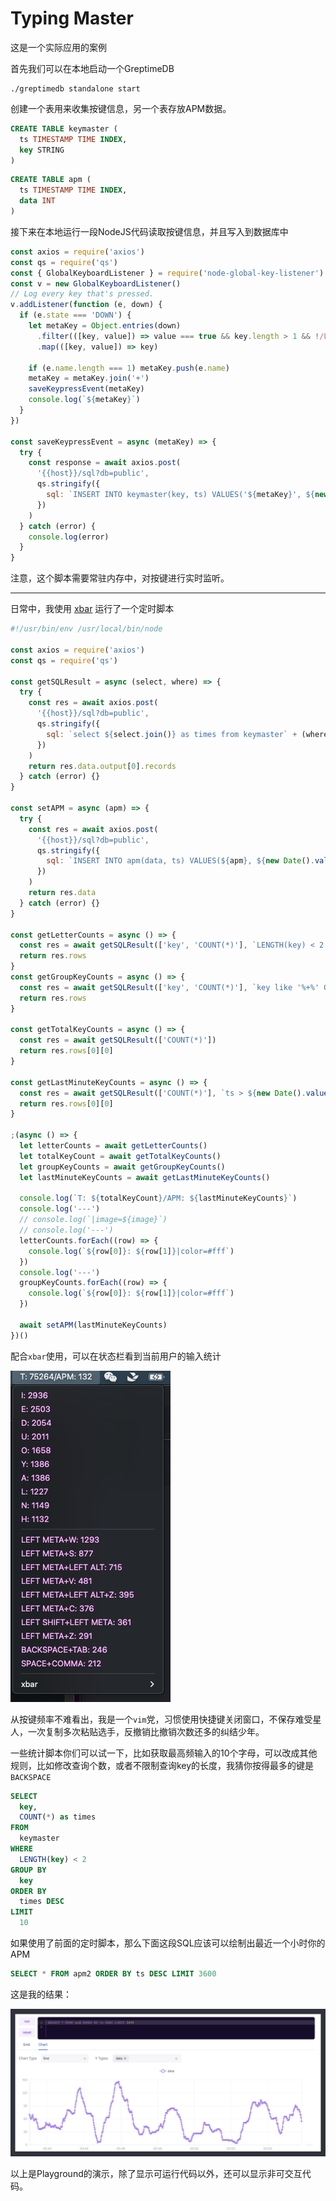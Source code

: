 # Typing Master

这是一个实际应用的案例

首先我们可以在本地启动一个GreptimeDB

```
./greptimedb standalone start
```

创建一个表用来收集按键信息，另一个表存放APM数据。

``` sql
CREATE TABLE keymaster (
  ts TIMESTAMP TIME INDEX,  
  key STRING
)
```

``` sql
CREATE TABLE apm (
  ts TIMESTAMP TIME INDEX,  
  data INT
)
```

接下来在本地运行一段NodeJS代码读取按键信息，并且写入到数据库中

``` js
const axios = require('axios')
const qs = require('qs')
const { GlobalKeyboardListener } = require('node-global-key-listener')
const v = new GlobalKeyboardListener()
// Log every key that's pressed.
v.addListener(function (e, down) {
  if (e.state === 'DOWN') {
    let metaKey = Object.entries(down)
      .filter(([key, value]) => value === true && key.length > 1 && !/LOCK/.test(key))
      .map(([key, value]) => key)

    if (e.name.length === 1) metaKey.push(e.name)
    metaKey = metaKey.join('+')
    saveKeypressEvent(metaKey)
    console.log(`${metaKey}`)
  }
})

const saveKeypressEvent = async (metaKey) => {
  try {
    const response = await axios.post(
      '{{host}}/sql?db=public',
      qs.stringify({
        sql: `INSERT INTO keymaster(key, ts) VALUES('${metaKey}', ${new Date().valueOf()})`,
      })
    )
  } catch (error) {
    console.log(error)
  }
}
```

注意，这个脚本需要常驻内存中，对按键进行实时监听。

---

日常中，我使用 [xbar](https://xbarapp.com/) 运行了一个定时脚本

```js
#!/usr/bin/env /usr/local/bin/node

const axios = require('axios')
const qs = require('qs')

const getSQLResult = async (select, where) => {
  try {
    const res = await axios.post(
      '{{host}}/sql?db=public',
      qs.stringify({
        sql: `select ${select.join()} as times from keymaster` + (where ? ` WHERE ${where}` : ''),
      })
    )
    return res.data.output[0].records
  } catch (error) {}
}

const setAPM = async (apm) => {
  try {
    const res = await axios.post(
      '{{host}}/sql?db=public',
      qs.stringify({
        sql: `INSERT INTO apm(data, ts) VALUES(${apm}, ${new Date().valueOf()})`,
      })
    )
    return res.data
  } catch (error) {}
}

const getLetterCounts = async () => {
  const res = await getSQLResult(['key', 'COUNT(*)'], `LENGTH(key) < 2 Group by key order by times DESC limit 10`)
  return res.rows
}
const getGroupKeyCounts = async () => {
  const res = await getSQLResult(['key', 'COUNT(*)'], `key like '%+%' Group by key order by times DESC limit 10`)
  return res.rows
}

const getTotalKeyCounts = async () => {
  const res = await getSQLResult(['COUNT(*)'])
  return res.rows[0][0]
}

const getLastMinuteKeyCounts = async () => {
  const res = await getSQLResult(['COUNT(*)'], `ts > ${new Date().valueOf() - 60000}`)
  return res.rows[0][0]
}

;(async () => {
  let letterCounts = await getLetterCounts()
  let totalKeyCount = await getTotalKeyCounts()
  let groupKeyCounts = await getGroupKeyCounts()
  let lastMinuteKeyCounts = await getLastMinuteKeyCounts()

  console.log(`T: ${totalKeyCount}/APM: ${lastMinuteKeyCounts}`)
  console.log('---')
  // console.log(`|image=${image}`)
  // console.log('---')
  letterCounts.forEach((row) => {
    console.log(`${row[0]}: ${row[1]}|color=#fff`)
  })
  console.log('---')
  groupKeyCounts.forEach((row) => {
    console.log(`${row[0]}: ${row[1]}|color=#fff`)
  })

  await setAPM(lastMinuteKeyCounts)
})()
```

配合`xbar`使用，可以在状态栏看到当前用户的输入统计

![](./Xnip2023-03-22_00-14-17.jpg)

从按键频率不难看出，我是一个`vim`党，习惯使用快捷键关闭窗口，不保存难受星人，一次复制多次粘贴选手，反撤销比撤销次数还多的纠结少年。

一些统计脚本你们可以试一下，比如获取最高频输入的10个字母，可以改成其他规则，比如修改查询个数，或者不限制查询key的长度，我猜你按得最多的键是`BACKSPACE`

```sql
SELECT 
  key, 
  COUNT(*) as times 
FROM 
  keymaster 
WHERE
  LENGTH(key) < 2 
GROUP BY 
  key 
ORDER BY 
  times DESC 
LIMIT 
  10
```

如果使用了前面的定时脚本，那么下面这段SQL应该可以绘制出最近一个小时你的APM

```sql
SELECT * FROM apm2 ORDER BY ts DESC LIMIT 3600
```

这是我的结果：

![Alt text](./Xnip2023-03-22_00-56-28.jpg)

以上是Playground的演示，除了显示可运行代码以外，还可以显示非可交互代码。